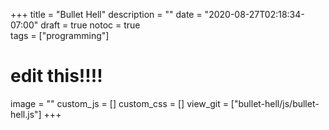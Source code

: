 +++
title = "Bullet Hell"
description = ""
date = "2020-08-27T02:18:34-07:00"
draft = true
notoc = true  
tags = ["programming"]


# edit this!!!!
image = ""
custom_js = []
custom_css = []
view_git = ["bullet-hell/js/bullet-hell.js"] 
+++


<!--more-->

<div id="application">
	<canvas id="gameBoard" width="700px" height="600px"></canvas>
	<script src="js/main.js"></script>
</div>